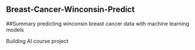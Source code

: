 ## Breast-Cancer-Winconsin-Predict
##Summary
predicting winconsin breast cancer data with machine learning models

Building AI course project
